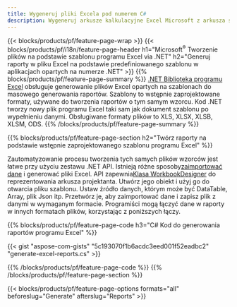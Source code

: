 ```yaml
---
title: Wygeneruj pliki Excela pod numerem C#
description: Wygeneruj arkusze kalkulacyjne Excel Microsoft z arkusza szablonu, używając kodu C#
---
```

{{< blocks/products/pf/feature-page-wrap >}}
{{< blocks/products/pf/i18n/feature-page-header h1="Microsoft<sup>&reg;</sup> Tworzenie plików na podstawie szablonu programu Excel via .NET" h2="Generuj raporty w pliku Excel na podstawie predefiniowanego szablonu w aplikacjach opartych na numerze .NET" >}}
{{% blocks/products/pf/feature-page-summary %}}
[.NET Biblioteka programu Excel](/cells/pl/net/) obsługuje generowanie plików Excel opartych na szablonach do masowego generowania raportów. Szablony to wstępnie zaprojektowane formaty, używane do tworzenia raportów o tym samym wzorcu. Kod .NET tworzy nowy plik programu Excel taki sam jak dokument szablonu po wypełnieniu danymi. Obsługiwane formaty plików to XLS, XLSX, XLSB, XLSM, ODS.
{{% /blocks/products/pf/feature-page-summary %}}

{{% blocks/products/pf/feature-page-section h2="Twórz raporty na podstawie wstępnie zaprojektowanego szablonu programu Excel" %}}

Zautomatyzowanie procesu tworzenia tych samych plików wzorców jest łatwe przy użyciu zestawu .NET API. Istnieją różne sposoby[zaimportować dane](https://docs.aspose.com/cells/net/import-data-into-worksheet/#importing-data-from-json) i generować pliki Excel. API zapewnia[Klasa WorkbookDesigner](https://reference.aspose.com/cells/net/aspose.cells/workbookdesigner) do reprezentowania arkusza projektanta. Utwórz jego obiekt i użyj go do otwarcia pliku szablonu. Ustaw źródło danych, którym może być DataTable, Array, plik Json itp. Przetwórz je, aby zaimportować dane i zapisz plik z danymi w wymaganym formacie. Programiści mogą łączyć dane w raporty w innych formatach plików, korzystając z poniższych łączy.



{{% blocks/products/pf/feature-page-code h3="C# Kod do generowania raportów programu Excel" %}}

{{< gist "aspose-com-gists" "5c193070f1b6acdc3eed001f52eadbc2" "generate-excel-reports.cs" >}}

{{% /blocks/products/pf/feature-page-code %}}
{{% /blocks/products/pf/feature-page-section %}}

{{< blocks/products/pf/feature-page-options formats="all" beforeslug="Generate" afterslug="Reports" >}}
